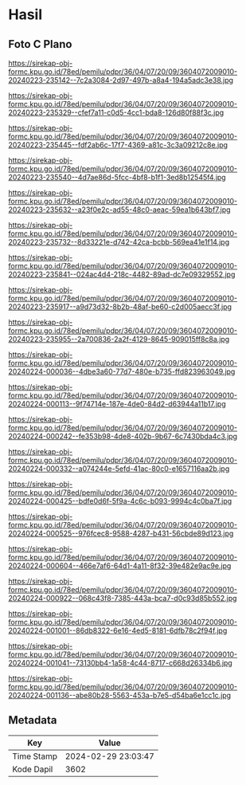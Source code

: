 # Hasil

## Foto C Plano

https://sirekap-obj-formc.kpu.go.id/78ed/pemilu/pdpr/36/04/07/20/09/3604072009010-20240223-235142--7c2a3084-2d97-497b-a8a4-194a5adc3e38.jpg

https://sirekap-obj-formc.kpu.go.id/78ed/pemilu/pdpr/36/04/07/20/09/3604072009010-20240223-235329--cfef7a11-c0d5-4cc1-bda8-126d80f88f3c.jpg

https://sirekap-obj-formc.kpu.go.id/78ed/pemilu/pdpr/36/04/07/20/09/3604072009010-20240223-235445--fdf2ab6c-17f7-4369-a81c-3c3a09212c8e.jpg

https://sirekap-obj-formc.kpu.go.id/78ed/pemilu/pdpr/36/04/07/20/09/3604072009010-20240223-235540--4d7ae86d-5fcc-4bf8-b1f1-3ed8b12545f4.jpg

https://sirekap-obj-formc.kpu.go.id/78ed/pemilu/pdpr/36/04/07/20/09/3604072009010-20240223-235632--a23f0e2c-ad55-48c0-aeac-59ea1b643bf7.jpg

https://sirekap-obj-formc.kpu.go.id/78ed/pemilu/pdpr/36/04/07/20/09/3604072009010-20240223-235732--8d33221e-d742-42ca-bcbb-569ea41e1f14.jpg

https://sirekap-obj-formc.kpu.go.id/78ed/pemilu/pdpr/36/04/07/20/09/3604072009010-20240223-235841--024ac4d4-218c-4482-89ad-dc7e09329552.jpg

https://sirekap-obj-formc.kpu.go.id/78ed/pemilu/pdpr/36/04/07/20/09/3604072009010-20240223-235917--a9d73d32-8b2b-48af-be60-c2d005aecc3f.jpg

https://sirekap-obj-formc.kpu.go.id/78ed/pemilu/pdpr/36/04/07/20/09/3604072009010-20240223-235955--2a700836-2a2f-4129-8645-909015ff8c8a.jpg

https://sirekap-obj-formc.kpu.go.id/78ed/pemilu/pdpr/36/04/07/20/09/3604072009010-20240224-000036--4dbe3a60-77d7-480e-b735-ffd823963049.jpg

https://sirekap-obj-formc.kpu.go.id/78ed/pemilu/pdpr/36/04/07/20/09/3604072009010-20240224-000113--9f74714e-187e-4de0-84d2-d63944a11b17.jpg

https://sirekap-obj-formc.kpu.go.id/78ed/pemilu/pdpr/36/04/07/20/09/3604072009010-20240224-000242--fe353b98-4de8-402b-9b67-6c7430bda4c3.jpg

https://sirekap-obj-formc.kpu.go.id/78ed/pemilu/pdpr/36/04/07/20/09/3604072009010-20240224-000332--a074244e-5efd-41ac-80c0-e1657116aa2b.jpg

https://sirekap-obj-formc.kpu.go.id/78ed/pemilu/pdpr/36/04/07/20/09/3604072009010-20240224-000425--bdfe0d6f-5f9a-4c6c-b093-9994c4c0ba7f.jpg

https://sirekap-obj-formc.kpu.go.id/78ed/pemilu/pdpr/36/04/07/20/09/3604072009010-20240224-000525--976fcec8-9588-4287-b431-56cbde89d123.jpg

https://sirekap-obj-formc.kpu.go.id/78ed/pemilu/pdpr/36/04/07/20/09/3604072009010-20240224-000604--466e7af6-64d1-4a11-8f32-39e482e9ac9e.jpg

https://sirekap-obj-formc.kpu.go.id/78ed/pemilu/pdpr/36/04/07/20/09/3604072009010-20240224-000922--068c43f8-7385-443a-bca7-d0c93d85b552.jpg

https://sirekap-obj-formc.kpu.go.id/78ed/pemilu/pdpr/36/04/07/20/09/3604072009010-20240224-001001--86db8322-6e16-4ed5-8181-6dfb78c2f94f.jpg

https://sirekap-obj-formc.kpu.go.id/78ed/pemilu/pdpr/36/04/07/20/09/3604072009010-20240224-001041--73130bb4-1a58-4c44-8717-c668d26334b6.jpg

https://sirekap-obj-formc.kpu.go.id/78ed/pemilu/pdpr/36/04/07/20/09/3604072009010-20240224-001136--abe80b28-5563-453a-b7e5-d54ba6e1cc1c.jpg


## Metadata

| Key        | Value               |
| ---------- | ------------------- |
| Time Stamp | 2024-02-29 23:03:47 |
| Kode Dapil | 3602                |



